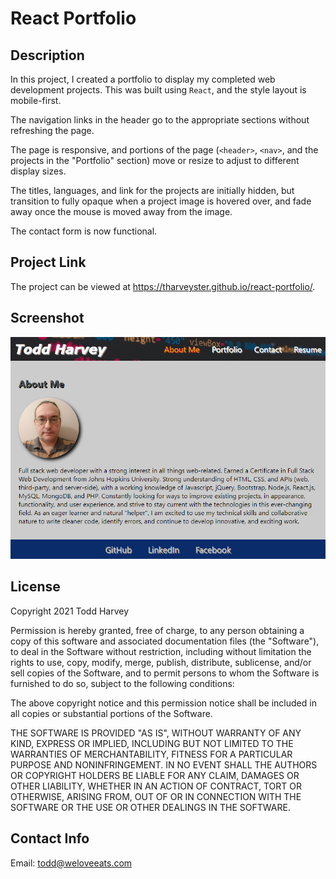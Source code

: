 # React Portfolio

## Description
In this project, I created a portfolio to display my completed web development projects. This was built using ```React```, and the style layout is mobile-first.

The navigation links in the header go to the appropriate sections without refreshing the page.

The page is responsive, and portions of the page (```<header>```, ```<nav>```, and the projects in the "Portfolio" section) move or resize to adjust to different display sizes.

The titles, languages, and link for the projects are initially hidden, but transition to fully opaque when a project image is hovered over, and fade away once the mouse is moved away from the image.

The contact form is now functional.

## Project Link
The project can be viewed at <https://tharveyster.github.io/react-portfolio/>.

## Screenshot
![Todd Harvey's Portfolio provides web development information about Todd Harvey.](./src/images/react-portfolio.png)

## License
Copyright 2021 Todd Harvey

Permission is hereby granted, free of charge, to any person obtaining a copy of this software and associated documentation files (the "Software"), to deal in the Software without restriction, including without limitation the rights to use, copy, modify, merge, publish, distribute, sublicense, and/or sell copies of the Software, and to permit persons to whom the Software is furnished to do so, subject to the following conditions:

The above copyright notice and this permission notice shall be included in all copies or substantial portions of the Software.

THE SOFTWARE IS PROVIDED "AS IS", WITHOUT WARRANTY OF ANY KIND, EXPRESS OR IMPLIED, INCLUDING BUT NOT LIMITED TO THE WARRANTIES OF MERCHANTABILITY, FITNESS FOR A PARTICULAR PURPOSE AND NONINFRINGEMENT. IN NO EVENT SHALL THE AUTHORS OR COPYRIGHT HOLDERS BE LIABLE FOR ANY CLAIM, DAMAGES OR OTHER LIABILITY, WHETHER IN AN ACTION OF CONTRACT, TORT OR OTHERWISE, ARISING FROM, OUT OF OR IN CONNECTION WITH THE SOFTWARE OR THE USE OR OTHER DEALINGS IN THE SOFTWARE.

## Contact Info
Email: todd@weloveeats.com
